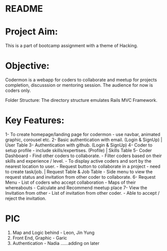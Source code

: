# README

Project Aim:
============
This is a part of bootcamp assignment with a theme of Hacking. 

Objective:
==========
Codermon is a webapp for coders to collaborate and meetup for projects completion, discusssion or mentoring session. The audience for now is coders only.


Folder Structure:
The directory structure emulates Rails MVC Framework.


Key Features:
===============
1- To create homepage/landing page for codermon - use navbar, animated graphic, corousel etc. 
2- Basic authentication with email. (Login & SignUp) | User Table
3- Authentication with github.  (Login & SignUp)
4- Coder to setup profile - include skills/expertises. (Profile) | Skills Table
5- Coder Dashboard 
	- Find other coders to collaborate.
	- Filter coders based on their skills and experience / level.
	- To display active coders and sort by the nearest location to user.
	- Request button to collaborate in a project - need to create task/job. | Request Table & Job Table
	- Side menu to view the request status and invitation from other coder to collaborate.
6- Request Menu
	- List of coders who accept collaboration
	- Maps of their whereabouts 
	- Calculate and Recommend meetup place
7- View the Invitation from other 
	- List of invitation from other coder.
	- Able to accept / reject the invitation.


PIC
======
1. Map and Logic behind - Leon, Jin Yung
2. Front End, Graphic - Garic
3. Authentication - Nadia
......adding on later


